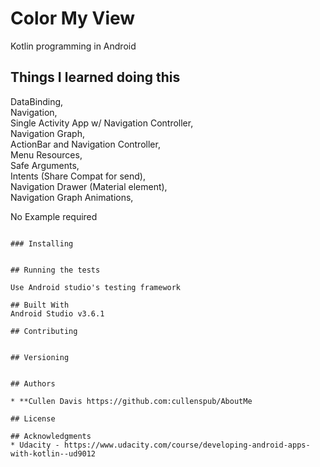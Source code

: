# Color My View

Kotlin programming in Android

## Things I learned doing this
DataBinding,  
Navigation,  
Single Activity App w/ Navigation Controller,  
Navigation Graph,  
ActionBar and Navigation Controller,  
Menu Resources,  
Safe Arguments,  
Intents (Share Compat for send),  
Navigation Drawer (Material element),  
Navigation Graph Animations,  

No Example required
```

### Installing


## Running the tests

Use Android studio's testing framework 

## Built With
Android Studio v3.6.1

## Contributing


## Versioning


## Authors

* **Cullen Davis https://github.com:cullenspub/AboutMe

## License

## Acknowledgments
* Udacity - https://www.udacity.com/course/developing-android-apps-with-kotlin--ud9012

